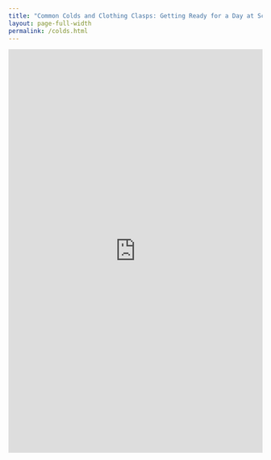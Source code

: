 ```yaml
---
title: "Common Colds and Clothing Clasps: Getting Ready for a Day at School (Part 1)"
layout: page-full-width
permalink: /colds.html
---
```


<iframe src="https://uploads.knightlab.com/storymapjs/f6598fffc0554f8bbf943d1cb8603fb1/common-colds-and-clothing-clasps-getting-ready-for-a-day-at-school-part-1/index.html" frameborder="0" width="100%" height="800"></iframe>
